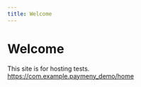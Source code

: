 ```yaml
---
title: Welcome
---
```


# Welcome

This site is for hosting tests.</br>
https://com.example.paymeny_demo/home
